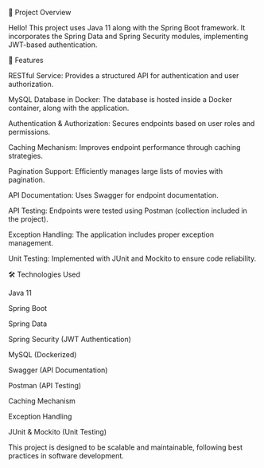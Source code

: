 📌 Project Overview

Hello! This project uses Java 11 along with the Spring Boot framework. It incorporates the Spring Data and Spring Security modules, implementing JWT-based authentication.

🚀 Features

RESTful Service: Provides a structured API for authentication and user authorization.

MySQL Database in Docker: The database is hosted inside a Docker container, along with the application.

Authentication & Authorization: Secures endpoints based on user roles and permissions.

Caching Mechanism: Improves endpoint performance through caching strategies.

Pagination Support: Efficiently manages large lists of movies with pagination.

API Documentation: Uses Swagger for endpoint documentation.

API Testing: Endpoints were tested using Postman (collection included in the project).

Exception Handling: The application includes proper exception management.

Unit Testing: Implemented with JUnit and Mockito to ensure code reliability.

🛠️ Technologies Used

Java 11

Spring Boot

Spring Data

Spring Security (JWT Authentication)

MySQL (Dockerized)

Swagger (API Documentation)

Postman (API Testing)

Caching Mechanism

Exception Handling

JUnit & Mockito (Unit Testing)

This project is designed to be scalable and maintainable, following best practices in software development.
